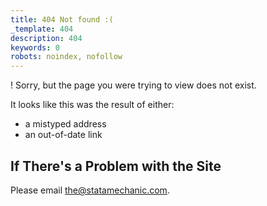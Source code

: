 ```yaml
---
title: 404 Not found :(
_template: 404
description: 404
keywords: 0
robots: noindex, nofollow
---
```


<span class="badge badge-important">!</span> Sorry, but the page you were trying to view does not exist.

It looks like this was the result of either:

* a mistyped address
* an out-of-date link

## If There's a Problem with the Site
Please email <the@statamechanic.com>.